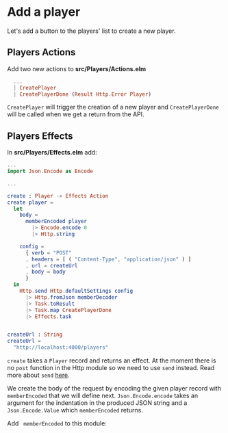 # Add a player

Let's add a button to the players' list to create a new player.

## Players Actions

Add two new actions to __src/Players/Actions.elm__

```elm
  ...
  | CreatePlayer
  | CreatePlayerDone (Result Http.Error Player)
```

`CreatePlayer` will trigger the creation of a new player and `CreatePlayerDone` will be called when we get a return from the API.

## Players Effects

In __src/Players/Effects.elm__ add:

```elm
...
import Json.Encode as Encode

...

create : Player -> Effects Action
create player =
  let
    body =
      memberEncoded player
        |> Encode.encode 0
        |> Http.string

    config =
      { verb = "POST"
      , headers = [ ( "Content-Type", "application/json" ) ]
      , url = createUrl
      , body = body
      }
  in
    Http.send Http.defaultSettings config
      |> Http.fromJson memberDecoder
      |> Task.toResult
      |> Task.map CreatePlayerDone
      |> Effects.task


createUrl : String
createUrl =
  "http://localhost:4000/players"

```

`create` takes a `Player` record and returns an effect. At the moment there is no `post` function in the Http module so we need to use `send` instead. Read more about `send` [here](http://package.elm-lang.org/packages/evancz/elm-http/3.0.0/Http).

We create the body of the request by encoding the given player record with `memberEncoded` that we will define next. `Json.Encode.encode` takes an argument for the indentation in the produced JSON string and a `Json.Encode.Value` which `memberEncoded` returns.

Add ` memberEncoded` to this module:

```elm

```

